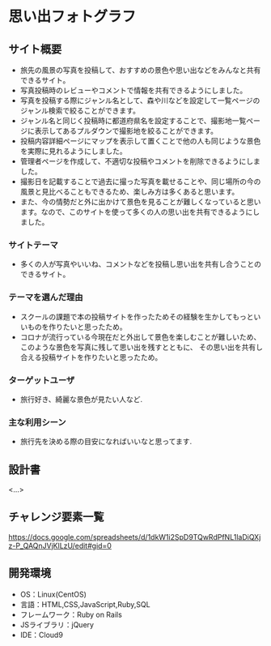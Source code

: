  # 思い出フォトグラフ

## サイト概要
- 旅先の風景の写真を投稿して、おすすめの景色や思い出などをみんなと共有できるサイト。
- 写真投稿時のレビューやコメントで情報を共有できるようにしました。
- 写真を投稿する際にジャンル名として、森や川などを設定して一覧ページのジャンル検索で絞ることができます。
- ジャンル名と同じく投稿時に都道府県名を設定することで、撮影地一覧ページに表示してあるプルダウンで撮影地を絞ることができます。
- 投稿内容詳細ページにマップを表示して置くことで他の人も同じような景色を実際に見れるようにしました。
- 管理者ページを作成して、不適切な投稿やコメントを削除できるようにしました。
- 撮影日を記載することで過去に撮った写真を載せることや、同じ場所の今の風景と見比べることもできるため、楽しみ方は多くあると思います。
- また、今の情勢だと外に出かけて景色を見ることが難しくなっていると思います。なので、このサイトを使って多くの人の思い出を共有できるようにしました。

### サイトテーマ
- 多くの人が写真やいいね、コメントなどを投稿し思い出を共有し合うことのできるサイト。

### テーマを選んだ理由
- スクールの課題で本の投稿サイトを作ったためその経験を生かしてもっといいものを作りたいと思ったため。
- コロナが流行っている今現在だと外出して景色を楽しむことが難しいため、このような景色を写真に残して思い出を残すとともに、
その思い出を共有し合える投稿サイトを作りたいと思ったため。
### ターゲットユーザ
- 旅行好き、綺麗な景色が見たい人など.

### 主な利用シーン
- 旅行先を決める際の目安になればいいなと思ってます.
## 設計書
<...>

## チャレンジ要素一覧
https://docs.google.com/spreadsheets/d/1dkW1i2SpD9TQwRdPfNL1laDiQXjz-P_QAQnJVjKlLzU/edit#gid=0

## 開発環境
- OS：Linux(CentOS)
- 言語：HTML,CSS,JavaScript,Ruby,SQL
- フレームワーク：Ruby on Rails
- JSライブラリ：jQuery
- IDE：Cloud9
